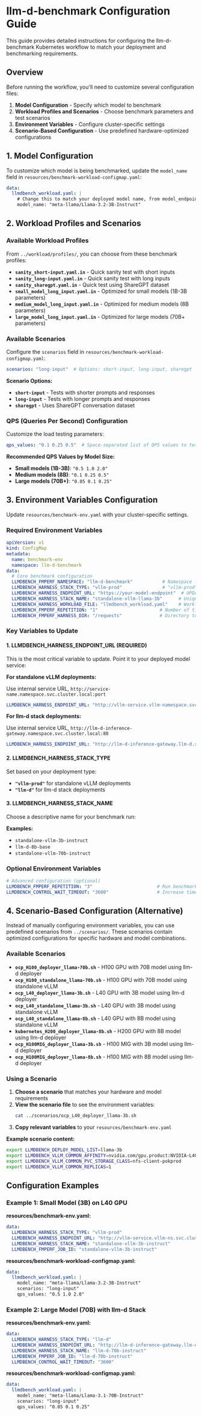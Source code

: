 # llm-d-benchmark Configuration Guide

This guide provides detailed instructions for configuring the llm-d-benchmark Kubernetes workflow to match your deployment and benchmarking requirements.

## Overview

Before running the workflow, you'll need to customize several configuration files:

1. **Model Configuration** - Specify which model to benchmark
2. **Workload Profiles and Scenarios** - Choose benchmark parameters and test scenarios
3. **Environment Variables** - Configure cluster-specific settings
4. **Scenario-Based Configuration** - Use predefined hardware-optimized configurations

## 1. Model Configuration

To customize which model is being benchmarked, update the `model_name` field in `resources/benchmark-workload-configmap.yaml`:

```yaml
data:
  llmdbench_workload.yaml: |
    # Change this to match your deployed model name, from model_endpoint/v1/models
    model_name: "meta-llama/Llama-3.2-3B-Instruct"
```

## 2. Workload Profiles and Scenarios

### Available Workload Profiles

From `../workload/profiles/`, you can choose from these benchmark profiles:

- **`sanity_short-input.yaml.in`** - Quick sanity test with short inputs
- **`sanity_long-input.yaml.in`** - Quick sanity test with long inputs
- **`sanity_sharegpt.yaml.in`** - Quick test using ShareGPT dataset
- **`small_model_long_input.yaml.in`** - Optimized for small models (1B-3B parameters)
- **`medium_model_long_input.yaml.in`** - Optimized for medium models (8B parameters)
- **`large_model_long_input.yaml.in`** - Optimized for large models (70B+ parameters)

### Available Scenarios

Configure the `scenarios` field in `resources/benchmark-workload-configmap.yaml`:

```yaml
scenarios: "long-input"  # Options: short-input, long-input, sharegpt
```

**Scenario Options:**
- **`short-input`** - Tests with shorter prompts and responses
- **`long-input`** - Tests with longer prompts and responses
- **`sharegpt`** - Uses ShareGPT conversation dataset

### QPS (Queries Per Second) Configuration

Customize the load testing parameters:

```yaml
qps_values: "0.1 0.25 0.5"  # Space-separated list of QPS values to test
```

**Recommended QPS Values by Model Size:**
- **Small models (1B-3B)**: `"0.5 1.0 2.0"`
- **Medium models (8B)**: `"0.1 0.25 0.5"`
- **Large models (70B+)**: `"0.05 0.1 0.25"`

## 3. Environment Variables Configuration

Update `resources/benchmark-env.yaml` with your cluster-specific settings.

### Required Environment Variables

```yaml
apiVersion: v1
kind: ConfigMap
metadata:
  name: benchmark-env
  namespace: llm-d-benchmark
data:
  # Core benchmark configuration
  LLMDBENCH_FMPERF_NAMESPACE: "llm-d-benchmark"           # Namespace for benchmark jobs
  LLMDBENCH_HARNESS_STACK_TYPE: "vllm-prod"               # "vllm-prod" for standalone, "llm-d" for llm-d stack
  LLMDBENCH_HARNESS_ENDPOINT_URL: "https://your-model-endpoint"  # UPDATE: Your model service endpoint
  LLMDBENCH_HARNESS_STACK_NAME: "standalone-vllm-llama-3b"      # Unique identifier for this benchmark run
  LLMDBENCH_HARNESS_WORKLOAD_FILE: "llmdbench_workload.yaml"    # Workload configuration file name
  LLMDBENCH_FMPERF_REPETITION: "1"                       # Number of times to repeat the benchmark
  LLMDBENCH_FMPERF_HARNESS_DIR: "/requests"              # Directory to store results (keep as /requests)
```

### Key Variables to Update

#### 1. LLMDBENCH_HARNESS_ENDPOINT_URL (REQUIRED)

This is the most critical variable to update. Point it to your deployed model service:

**For standalone vLLM deployments:**

Use internal service URL, `http://service-name.namespace.svc.cluster.local:port`
```yaml
LLMDBENCH_HARNESS_ENDPOINT_URL: "http://vllm-service.vllm-namespace.svc.cluster.local:8000"
```

**For llm-d stack deployments:**

Use internal service URL, `http://llm-d-inference-gateway.namespace.svc.cluster.local:80`
```yaml
LLMDBENCH_HARNESS_ENDPOINT_URL: "http://llm-d-inference-gateway.llm-d.svc.cluster.local:80"
```

#### 2. LLMDBENCH_HARNESS_STACK_TYPE

Set based on your deployment type:

- **`"vllm-prod"`** for standalone vLLM deployments
- **`"llm-d"`** for llm-d stack deployments

#### 3. LLMDBENCH_HARNESS_STACK_NAME

Choose a descriptive name for your benchmark run:

**Examples:**
- `standalone-vllm-3b-instruct`
- `llm-d-8b-base`
- `standalone-vllm-70b-instruct`

### Optional Environment Variables

```yaml
# Advanced configuration (optional)
LLMDBENCH_FMPERF_REPETITION: "3"                        # Run benchmark 3 times for better statistics
LLMDBENCH_CONTROL_WAIT_TIMEOUT: "3600"                  # Increase timeout for large models (seconds)
```

## 4. Scenario-Based Configuration (Alternative)

Instead of manually configuring environment variables, you can use predefined scenarios from `../scenarios/`. These scenarios contain optimized configurations for specific hardware and model combinations.

### Available Scenarios

- **`ocp_H100_deployer_llama-70b.sh`** - H100 GPU with 70B model using llm-d deployer
- **`ocp_H100_standalone_llama-70b.sh`** - H100 GPU with 70B model using standalone vLLM
- **`ocp_L40_deployer_llama-3b.sh`** - L40 GPU with 3B model using llm-d deployer
- **`ocp_L40_standalone_llama-3b.sh`** - L40 GPU with 3B model using standalone vLLM
- **`ocp_L40_standalone_llama-8b.sh`** - L40 GPU with 8B model using standalone vLLM
- **`kubernetes_H200_deployer_llama-8b.sh`** - H200 GPU with 8B model using llm-d deployer
- **`ocp_H100MIG_deployer_llama-3b.sh`** - H100 MIG with 3B model using llm-d deployer
- **`ocp_H100MIG_deployer_llama-8b.sh`** - H100 MIG with 8B model using llm-d deployer

### Using a Scenario

1. **Choose a scenario** that matches your hardware and model requirements
2. **View the scenario file** to see the environment variables:
   ```bash
   cat ../scenarios/ocp_L40_deployer_llama-3b.sh
   ```
3. **Copy relevant variables** to your `resources/benchmark-env.yaml`

**Example scenario content:**
```bash
export LLMDBENCH_DEPLOY_MODEL_LIST=llama-3b
export LLMDBENCH_VLLM_COMMON_AFFINITY=nvidia.com/gpu.product:NVIDIA-L40S
export LLMDBENCH_VLLM_COMMON_PVC_STORAGE_CLASS=nfs-client-pokprod
export LLMDBENCH_VLLM_COMMON_REPLICAS=1
```

## Configuration Examples

### Example 1: Small Model (3B) on L40 GPU

**resources/benchmark-env.yaml:**
```yaml
data:
  LLMDBENCH_HARNESS_STACK_TYPE: "vllm-prod"
  LLMDBENCH_HARNESS_ENDPOINT_URL: "http://vllm-service.vllm-ns.svc.cluster.local:8000"
  LLMDBENCH_HARNESS_STACK_NAME: "standalone-vllm-3b-instruct"
  LLMDBENCH_FMPERF_JOB_ID: "standalone-vllm-3b-instruct"
```

**resources/benchmark-workload-configmap.yaml:**
```yaml
data:
  llmdbench_workload.yaml: |
    model_name: "meta-llama/Llama-3.2-3B-Instruct"
    scenarios: "long-input"
    qps_values: "0.5 1.0 2.0"
```

### Example 2: Large Model (70B) with llm-d Stack

**resources/benchmark-env.yaml:**
```yaml
data:
  LLMDBENCH_HARNESS_STACK_TYPE: "llm-d"
  LLMDBENCH_HARNESS_ENDPOINT_URL: "http://llm-d-inference-gateway.llm-d.svc.cluster.local:80"
  LLMDBENCH_HARNESS_STACK_NAME: "llm-d-70b-instruct"
  LLMDBENCH_FMPERF_JOB_ID: "llm-d-70b-instruct"
  LLMDBENCH_CONTROL_WAIT_TIMEOUT: "3600"
```

**resources/benchmark-workload-configmap.yaml:**
```yaml
data:
  llmdbench_workload.yaml: |
    model_name: "meta-llama/Llama-3.1-70B-Instruct"
    scenarios: "long-input"
    qps_values: "0.05 0.1 0.25"
```
